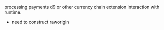 processing payments
d9 or other currency
chain extension interaction with runtime.

- need to construct raworigin
